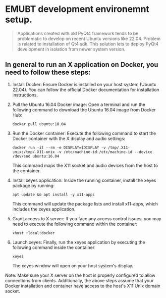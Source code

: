 # EMUBT development environemnt setup.

>Applications created with old PyQt4 framework tends to be problematic to develop on recent Ubuntu versions like 22.04. Problem is related to installation of Qt4 sdk. This solution lets to deploy PyQt4 development in isolation from newer system version.



## In general to run an X application on Docker, you need to follow these steps:

1. Install Docker: Ensure Docker is installed on your host system (Ubuntu 22.04). You can follow the official Docker documentation for installation instructions.

2. Pull the Ubuntu 16.04 Docker image: Open a terminal and run the following command to download the Ubuntu 16.04 image from Docker Hub:
   ```
   docker pull ubuntu:18.04
   ```

3. Run the Docker container: Execute the following command to start the Docker container with the X display and audio settings:
   ```
   docker run -it --rm -e DISPLAY=$DISPLAY -v /tmp/.X11-unix:/tmp/.X11-unix -v /etc/machine-id:/etc/machine-id --device /dev/snd ubuntu:16.04
   ```

   This command maps the X11 socket and audio devices from the host to the container.

4. Install xeyes application: Inside the running container, install the xeyes package by running:
   ```
   apt update && apt install -y x11-apps
   ```
   This command will update the package lists and install x11-apps, which includes the xeyes application.

5. Grant access to X server: If you face any access control issues, you may need to execute the following command within the container:
   ```
   xhost +local:docker
   ```

6. Launch xeyes: Finally, run the xeyes application by executing the following command inside the container:
   ```
   xeyes
   ```

   The xeyes window will open on your host system's display.

Note: Make sure your X server on the host is properly configured to allow connections from clients. Additionally, the above steps assume that your Docker installation and container have access
to the host's X11 Unix domain socket.
